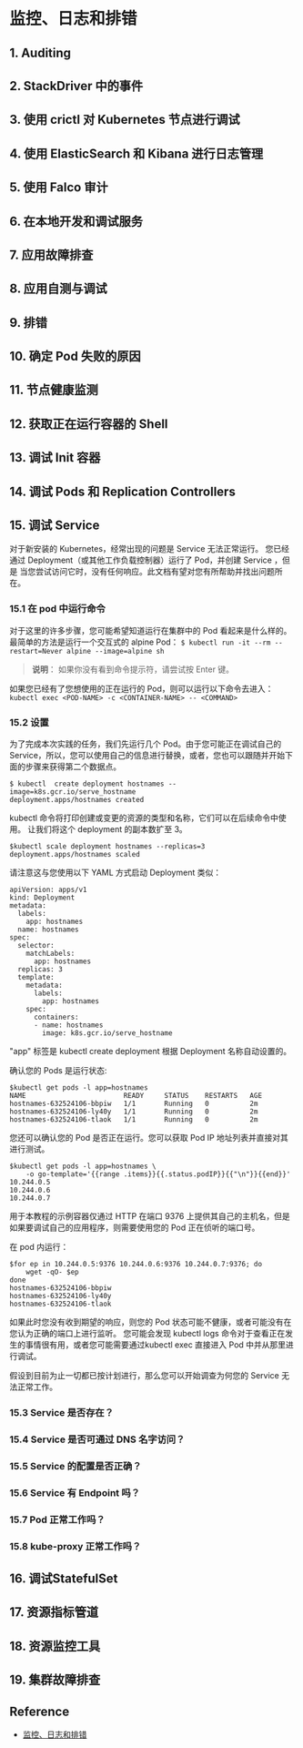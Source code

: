 # 监控、日志和排错
## 1. Auditing
## 2. StackDriver 中的事件
## 3. 使用 crictl 对 Kubernetes 节点进行调试
## 4. 使用 ElasticSearch 和 Kibana 进行日志管理
## 5. 使用 Falco 审计
## 6. 在本地开发和调试服务
## 7. 应用故障排查
## 8. 应用自测与调试
## 9. 排错
## 10. 确定 Pod 失败的原因
## 11. 节点健康监测
## 12. 获取正在运行容器的 Shell
## 13. 调试 Init 容器
## 14. 调试 Pods 和 Replication Controllers
## 15. 调试 Service
对于新安装的 Kubernetes，经常出现的问题是 Service 无法正常运行。 您已经通过 Deployment（或其他工作负载控制器）运行了 Pod，并创建 Service ，但是 当您尝试访问它时，没有任何响应。此文档有望对您有所帮助并找出问题所在。
### 15.1 在 pod 中运行命令
对于这里的许多步骤，您可能希望知道运行在集群中的 Pod 看起来是什么样的。最简单的方法是运行一个交互式的 alpine Pod：
`$ kubectl run -it --rm --restart=Never alpine --image=alpine sh`
> **说明**： 如果你没有看到命令提示符，请尝试按 Enter 键。

如果您已经有了您想使用的正在运行的 Pod，则可以运行以下命令去进入：
`kubectl exec <POD-NAME> -c <CONTAINER-NAME> -- <COMMAND>`
### 15.2 设置
为了完成本次实践的任务，我们先运行几个 Pod。由于您可能正在调试自己的 Service，所以，您可以使用自己的信息进行替换，或者，您也可以跟随并开始下面的步骤来获得第二个数据点。
```
$ kubectl  create deployment hostnames --image=k8s.gcr.io/serve_hostname 
deployment.apps/hostnames created
```
kubectl 命令将打印创建或变更的资源的类型和名称，它们可以在后续命令中使用。 让我们将这个 deployment 的副本数扩至 3。
```
$kubectl scale deployment hostnames --replicas=3
deployment.apps/hostnames scaled
```

请注意这与您使用以下 YAML 方式启动 Deployment 类似：
```
apiVersion: apps/v1
kind: Deployment
metadata:
  labels:
    app: hostnames
  name: hostnames
spec:
  selector:
    matchLabels:
      app: hostnames
  replicas: 3
  template:
    metadata:
      labels:
        app: hostnames
    spec:
      containers:
      - name: hostnames
        image: k8s.gcr.io/serve_hostname
```
"app" 标签是 kubectl create deployment 根据 Deployment 名称自动设置的。

确认您的 Pods 是运行状态:
```
$kubectl get pods -l app=hostnames
NAME                        READY     STATUS    RESTARTS   AGE
hostnames-632524106-bbpiw   1/1       Running   0          2m
hostnames-632524106-ly40y   1/1       Running   0          2m
hostnames-632524106-tlaok   1/1       Running   0          2m
```
您还可以确认您的 Pod 是否正在运行。您可以获取 Pod IP 地址列表并直接对其进行测试。
```
$kubectl get pods -l app=hostnames \
    -o go-template='{{range .items}}{{.status.podIP}}{{"\n"}}{{end}}'
10.244.0.5
10.244.0.6
10.244.0.7
```
用于本教程的示例容器仅通过 HTTP 在端口 9376 上提供其自己的主机名，但是如果要调试自己的应用程序，则需要使用您的 Pod 正在侦听的端口号。

在 pod 内运行：
```
$for ep in 10.244.0.5:9376 10.244.0.6:9376 10.244.0.7:9376; do
    wget -qO- $ep
done
hostnames-632524106-bbpiw
hostnames-632524106-ly40y
hostnames-632524106-tlaok
```
如果此时您没有收到期望的响应，则您的 Pod 状态可能不健康，或者可能没有在您认为正确的端口上进行监听。 您可能会发现 kubectl logs 命令对于查看正在发生的事情很有用，或者您可能需要通过kubectl exec 直接进入 Pod 中并从那里进行调试。

假设到目前为止一切都已按计划进行，那么您可以开始调查为何您的 Service 无法正常工作。
### 15.3 Service 是否存在？
### 15.4 Service 是否可通过 DNS 名字访问？
### 15.5 Service 的配置是否正确？
### 15.6 Service 有 Endpoint 吗？
### 15.7 Pod 正常工作吗？
### 15.8 kube-proxy 正常工作吗？
## 16. 调试StatefulSet
## 17. 资源指标管道
## 18. 资源监控工具
## 19. 集群故障排查


## Reference
- [监控、日志和排错](https://kubernetes.io/zh/docs/tasks/debug-application-cluster/)